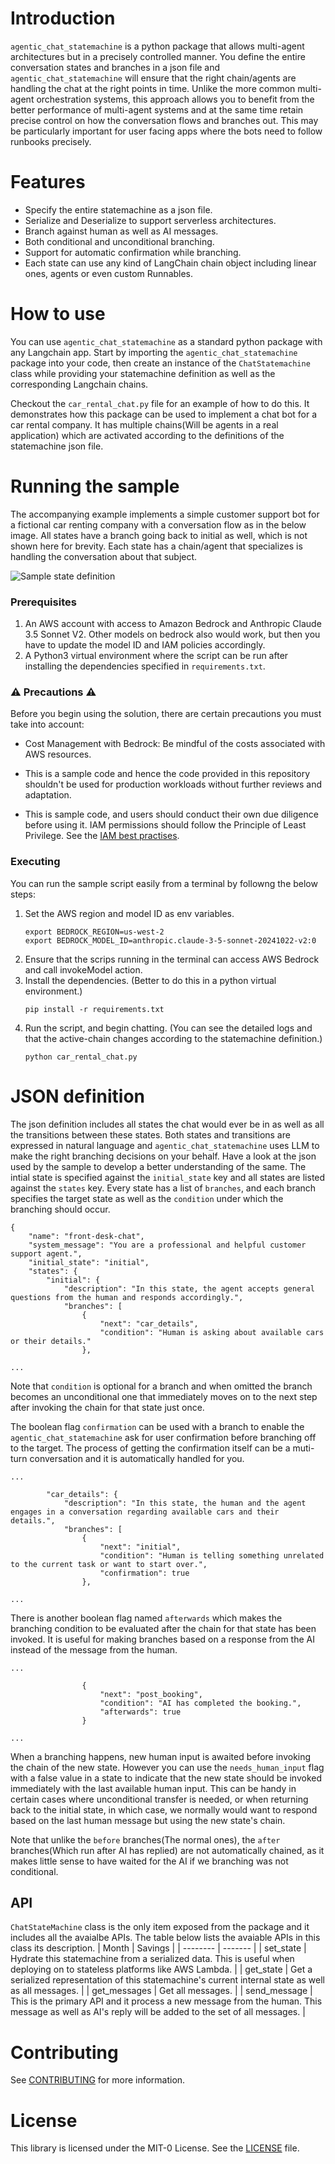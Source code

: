 # Introduction
`agentic_chat_statemachine` is a python package that allows multi-agent architectures but in a precisely controlled manner. You define the entire conversation states and branches in a json file and `agentic_chat_statemachine` will ensure that the right chain/agents are handling the chat at the right points in time. Unlike the more common multi-agent orchestration systems, this approach allows you to benefit from the better performance of multi-agent systems and at the same time retain precise control on how the conversation flows and branches out. This may be particularly important for user facing apps where the bots need to follow runbooks precisely.

# Features
- Specify the entire statemachine as a json file.
- Serialize and Deserialize to support serverless architectures.
- Branch against human as well as AI messages.
- Both conditional and unconditional branching.
- Support for automatic confirmation while branching.
- Each state can use any kind of LangChain chain object including linear ones, agents or even custom Runnables.

# How to use
You can use `agentic_chat_statemachine` as a standard python package with any Langchain app. Start by importing the `agentic_chat_statemachine` package into your code, then create an instance of the `ChatStatemachine` class while providing your statemachine definition as well as the corresponding Langchain chains. 

Checkout the `car_rental_chat.py` file for an example of how to do this. It demonstrates how this package can be used to implement a chat bot for a car rental company. It has multiple chains(Will be agents in a real application) which are activated according to the definitions of the statemachine json file. 

# Running the sample
The accompanying example implements a simple customer support bot for a fictional car renting company with a conversation flow as in the below image. All states have a branch going back to initial as well, which is not shown here for brevity. Each state has a chain/agent that specializes is handling the conversation about that subject.

![Sample state definition](state-definition.png)

### Prerequisites
1. An AWS account with access to Amazon Bedrock and Anthropic Claude 3.5 Sonnet V2. Other models on bedrock also would work, but then you have to update the model ID and IAM policies accordingly.
2. A Python3 virtual environment where the script can be run after installing the dependencies specified in `requirements.txt`.

### ⚠️ Precautions ⚠️
Before you begin using the solution, there are certain precautions you must take into account:

- Cost Management with Bedrock: Be mindful of the costs associated with AWS resources.

- This is a sample code and hence the code provided in this repository shouldn't be used for production workloads without further reviews and adaptation.

- This is sample code, and users should conduct their own due diligence before using it. IAM permissions should follow the Principle of Least Privilege. See the [IAM best practises](https://docs.aws.amazon.com/IAM/latest/UserGuide/best-practices.html ).

### Executing
You can run the sample script easily from a terminal by followng the below steps:
1. Set the AWS region and model ID as env variables.
    ```
    export BEDROCK_REGION=us-west-2
    export BEDROCK_MODEL_ID=anthropic.claude-3-5-sonnet-20241022-v2:0
    ```
2. Ensure that the scrips running in the terminal can access AWS Bedrock and call invokeModel action.
3. Install the dependencies. (Better to do this in a python virtual environment.)
    ```
    pip install -r requirements.txt
    ```
4. Run the script, and begin chatting. (You can see the detailed logs and that the active-chain changes according to the statemachine definition.)
    ```
    python car_rental_chat.py 
    ```

# JSON definition
The json definition includes all states the chat would ever be in as well as all the transitions between these states. Both states and transitions are expressed in natural language and `agentic_chat_statemachine` uses LLM to make the right branching decisions on your behalf. Have a look at the json used by the sample to develop a better understanding of the same. The intial state is specified against the `initial_state` key and all states are listed against the `states` key. Every state has a list of `branches`, and each branch specifies the target state as well as the `condition` under which the branching should occur.
```
{
    "name": "front-desk-chat",
    "system_message": "You are a professional and helpful customer support agent.",
    "initial_state": "initial",
    "states": {
        "initial": {
            "description": "In this state, the agent accepts general questions from the human and responds accordingly.",
            "branches": [
                {
                    "next": "car_details",
                    "condition": "Human is asking about available cars or their details."
                },

...
```

Note that `condition` is optional for a branch and when omitted the branch becomes an unconditional one that immediately moves on to the next step after invoking the chain for that state just once.

The boolean flag `confirmation` can be used with a branch to enable the `agentic_chat_statemachine` ask for user confirmation before branching off to the target. The process of getting the confirmation itself can be a muti-turn conversation and it is automatically handled for you.

```
...

        "car_details": {
            "description": "In this state, the human and the agent engages in a conversation regarding available cars and their details.",
            "branches": [
                {
                    "next": "initial",
                    "condition": "Human is telling something unrelated to the current task or want to start over.",
                    "confirmation": true
                },

...
```

There is another boolean flag named `afterwards` which makes the branching condition to be evaluated after the chain for that state has been invoked. It is useful for making branches based on a response from the AI instead of the message from the human.

```
...

                {
                    "next": "post_booking",
                    "condition": "AI has completed the booking.",
                    "afterwards": true
                }

...
```

When a branching happens, new human input is awaited before invoking the chain of the new state. However you can use the `needs_human_input` flag with a false value in a state to indicate that the new state should be invoked immediately with the last available human input. This can be handy in certain cases where unconditional transfer is needed, or when returning back to the initial state, in which case, we normally would want to respond based on the last human message but using the new state's chain.

Note that unlike the `before` branches(The normal ones), the `after` branches(Which run after AI has replied) are not automatically chained, as it makes little sense to have waited for the AI if we branching was not conditional.

## API
`ChatStateMachine` class is the only item exposed from the package and it includes all the avaialbe APIs. The table below lists the avaiable APIs in this class its description.
| Month    | Savings |
| -------- | ------- |
| set_state | Hydrate this statemachine from a serialized data. This is useful when deploying on to stateless platforms like AWS Lambda. |
| get_state | Get a serialized representation of this statemachine's current internal state as well as all messages. |
| get_messages | Get all messages. |
| send_message | This is the primary API and it process a new message from the human. This message as well as AI's reply will be added to the set of all messages. |

# Contributing
See [CONTRIBUTING](CONTRIBUTING.md) for more information.

# License
This library is licensed under the MIT-0 License. See the [LICENSE](LICENSE) file.
